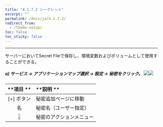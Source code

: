 ```yaml
---
title: "4.1.7.2 シークレット"
excerpt: ""
permalink: /docs/ja/4.1.7.2/
redirect_from:
  - /theme-setup/
toc: false
toc_sticky: false
---
```



---

サーバーにおいてSecret Fileで保存し、環境変数およびボリュームとして使用することができる。

##### a\) サービス → アプリケーションマップ選択 → 設定 → 秘密をクリック。 ![](/assets/JP/2.5/3.1.6-2_1.png)![](/assets/JP/2.5/3.1.6-2_2.png)

| **項目  ** | **説明 ** |
| :---: | :--- |
| [+] ボタン | 秘密追加ページに移動 |
| 名 | 秘密名（ユーザー指定） |
| <img src="/assets/EN/2.5/3.1.6-2_3.png" width="30%" /> | 秘密のアクションメニュー|



